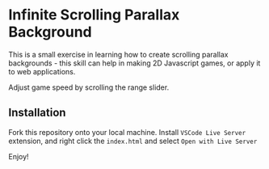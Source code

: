 # Infinite Scrolling Parallax Background
This is a small exercise in learning how to create scrolling parallax backgrounds - this skill can help in making 2D Javascript games, or apply it to web applications.



Adjust game speed by scrolling the range slider.

## Installation
Fork this repository onto your local machine. 
Install `VSCode Live Server` extension, and right click the `index.html` and select `Open with Live Server`



Enjoy!